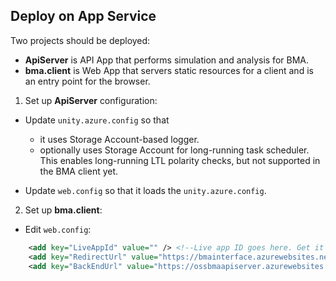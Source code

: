 

## Deploy on App Service

Two projects should be deployed:

- **ApiServer** is API App that performs simulation and analysis for BMA.
- **bma.client** is Web App that servers static resources for a client and is an entry point for the browser.

1. Set up **ApiServer** configuration:


  * Update `unity.azure.config` so that 

       - it uses Storage Account-based logger.
       - optionally uses Storage Account for long-running task scheduler. This enables long-running LTL polarity checks, but not supported in the BMA client yet.

  * Update `web.config` so that it loads the `unity.azure.config`.
  
2. Set up **bma.client**:

  * Edit `web.config`: 

```xml
    <add key="LiveAppId" value="" /> <!--Live app ID goes here. Get it from the onedrive reg site-->
    <add key="RedirectUrl" value="https://bmainterface.azurewebsites.net/html/callback.html" />   
    <add key="BackEndUrl" value="https://ossbmaapiserver.azurewebsites.net" />
```